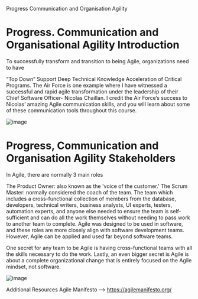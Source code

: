 Progress Communication and Organisation Agility

# Progress. Communication and Organisational Agility Introduction

To successfully transform and transition to being Agile, organizations need to have

“Top Down” Support
Deep Technical Knowledge
Acceleration of Critical Programs.
The Air Force is one example where I have witnessed a successful and rapid agile transformation under the leadership of their Chief Software Officer- Nicolas Chaillan.
I credit the Air Force’s success to Nicolas’ amazing Agile communication skills, and you will learn about some of these communication tools throughout this course.


![image](https://github.com/shaikat010/Udacity-Agile-Software-Developer-Nanodegree/assets/68814937/cdb78e55-734d-4663-9f26-509576031ef7)

# Progress, Communication and Organisation Agility Stakeholders 

In Agile, there are normally 3 main roles

The Product Owner: also known as the 'voice of the customer.'
The Scrum Master: normally considered the coach of the team.
The team which includes a cross-functional collection of members from the database, developers, technical writers, business analysts, UI experts, testers, automation experts, and anyone else needed to ensure the team is self-sufficient and can do all the work themselves without needing to pass work to another team to complete.
Agile was designed to be used in software, and these roles are more closely align with software development teams. However, Agile can be applied and used far beyond software teams.

One secret for any team to be Agile is having cross-functional teams with all the skills necessary to do the work. Lastly, an even bigger secret is Agile is about a complete organizational change that is entirely focused on the Agile mindset, not software.

![image](https://github.com/shaikat010/Udacity-Agile-Software-Developer-Nanodegree/assets/68814937/2ea21634-0556-4303-b293-487414b9d667)

Additional Resources
Agile Manifesto --> https://agilemanifesto.org/


